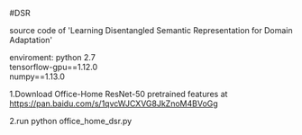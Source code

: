 #DSR

source code of 'Learning Disentangled Semantic Representation for Domain Adaptation'

enviroment:
python 2.7  
tensorflow-gpu==1.12.0  
numpy==1.13.0  



1.Download Office-Home ResNet-50 pretrained features at https://pan.baidu.com/s/1qvcWJCXVG8JkZnoM4BVoGg

2.run python office_home_dsr.py 
